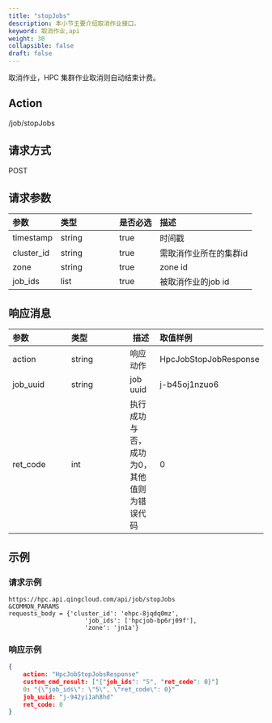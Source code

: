 ```yaml
---
title: "stopJobs"
description: 本小节主要介绍取消作业接口。 
keyword: 取消作业,api
weight: 30
collapsible: false
draft: false
---
```


取消作业，HPC 集群作业取消则自动结束计费。

## Action

/job/stopJobs

## 请求方式

POST

## 请求参数

| 参数       | <span style="display:inline-block;width:100px">类型</span> | 是否必选 | 描述                   |
| :--------- | :--------------------------------------------------------- | :------- | :--------------------- |
| timestamp  | string                                                     | true     | 时间戳                 |
| cluster_id | string                                                     | true     | 需取消作业所在的集群id |
| zone       | string                                                     | true     | zone id                |
| job_ids    | list                                                       | true     | 被取消作业的job id     |

## 响应消息

| <span style="display:inline-block;width:100px">参数</span> | <span style="display:inline-block;width:100px">类型</span> | 描述                                      | 取值样例              |
| :--------------------------------------------------------- | :--------------------------------------------------------- | ----------------------------------------- | :-------------------- |
| action                                                     | string                                                     | 响应动作                                  | HpcJobStopJobResponse |
| job_uuid                                                   | string                                                     | job uuid                                  | j-b45oj1nzuo6         |
| ret_code                                                   | int                                                        | 执行成功与否，成功为0，其他值则为错误代码 | 0                     |

## 示例

### 请求示例

```url
https://hpc.api.qingcloud.com/api/job/stopJobs
&COMMON_PARAMS
requests_body = {'cluster_id': 'ehpc-8jqdq0mz',
                     'job_ids': ['hpcjob-bp6rj09f'],
                     'zone': 'jn1a'}
```

### 响应示例

```json
{
	action: "HpcJobStopJobsResponse"
	custom_cmd_result: ["{"job_ids": "5", "ret_code": 0}"]
	0: "{\"job_ids\": \"5\", \"ret_code\": 0}"
	job_uuid: "j-942yi1ah8hd"
	ret_code: 0
}
```
